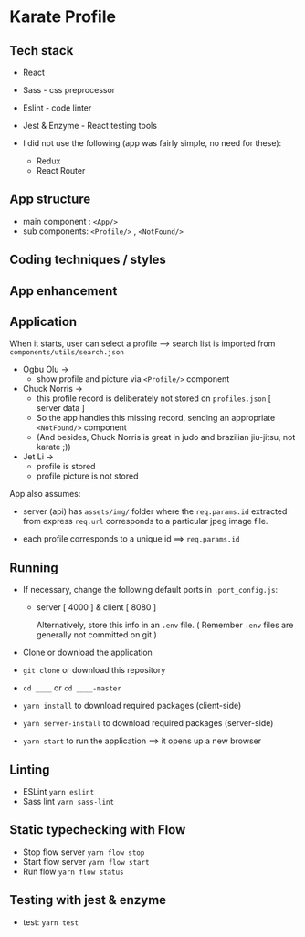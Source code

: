 # Karate Profile

## Tech stack

- React
- Sass - css preprocessor
- Eslint - code linter
- Jest & Enzyme - React testing tools

- I did not use the following (app was fairly simple, no need for these):
  - Redux
  - React Router

## App structure

- main component : ```<App/>```
- sub components: ```<Profile/>``` , ```<NotFound/>```

## Coding techniques / styles

## App enhancement

## Application

When it starts, user can select a profile --> search list is imported from `components/utils/search.json`
- Ogbu Olu -> 
  - show profile and picture via `<Profile/>` component
- Chuck Norris -> 
  - this profile record is deliberately not stored on `profiles.json` [ server data ]
  - So the app handles this missing record, sending an appropriate `<NotFound/>` component
  - (And besides, Chuck Norris is great in judo and brazilian jiu-jitsu, not karate ;))
- Jet Li ->
  - profile is stored
  - profile picture is not stored

App also assumes:
  - server (api) has `assets/img/` folder where the `req.params.id` extracted from express `req.url` corresponds to a particular jpeg image file.

  - each profile corresponds to a unique id ==> `req.params.id`

## Running

- If necessary, change the following default ports in `.port_config.js`:
  - server [ 4000 ] & client [ 8080 ]

    Alternatively, store this info in an `.env` file.
    ( Remember `.env` files are generally not committed on git )

- Clone or download the application
- ```git clone``` or download this repository
- ```cd ____``` or ```cd ____-master```
- ```yarn install``` to download required packages (client-side)
- ```yarn server-install``` to download required packages (server-side)
- ```yarn start``` to run the application ==> it opens up a new browser


## Linting

- ESLint `yarn eslint`
- Sass lint `yarn sass-lint`


## Static typechecking with Flow

- Stop flow server `yarn flow stop`
- Start flow server `yarn flow start`
- Run flow `yarn flow status`


## Testing with jest & enzyme

- test: `yarn test`
